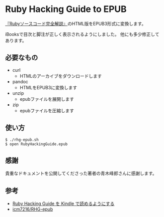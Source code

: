 # Ruby Hacking Guide to EPUB

[『Rubyソースコード完全解説』](http://i.loveruby.net/ja/rhg/book/)のHTML版をEPUB3形式に変換します。

iBooksで目次と脚注が正しく表示されるようにしました。
他にも多少修正してあります。

## 必要なもの

* curl
    * HTMLのアーカイブをダウンロードします
* pandoc
    * HTMLをEPUB3に変換します
* unzip
    * epubファイルを展開します
* zip
    * epubファイルを圧縮します

## 使い方

```
$ ./rhg-epub.sh
$ open RubyHackingGuide.epub
```

## 感謝

貴重なドキュメントを公開してくださった著者の青木峰郎さんに感謝します。

## 参考

* [Ruby Hacking Guide を Kindle で読めるようにする](http://makimoto.hatenablog.com/entry/2013/10/20/Ruby_Hacking_Guide_%E3%82%92_Kindle_%E3%81%A7%E8%AA%AD%E3%82%81%E3%82%8B%E3%82%88%E3%81%86%E3%81%AB%E3%81%99%E3%82%8B)
* [icm7216/RHG-epub](https://github.com/icm7216/RHG-epub)

